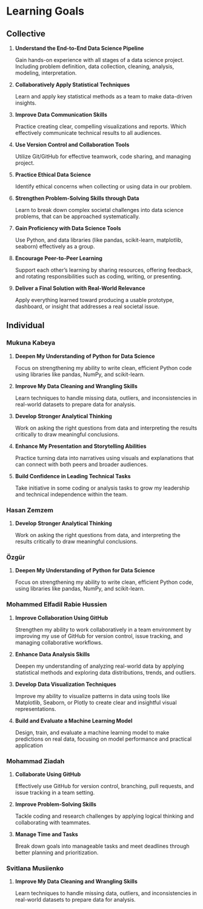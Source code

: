 # Learning Goals

## Collective

1. **Understand the End-to-End Data Science Pipeline**

   Gain hands-on experience with all stages of a data science project.
   Including problem definition, data collection, cleaning, analysis, modeling, interpretation.

2. **Collaboratively Apply Statistical Techniques**

   Learn and apply key statistical methods as a team to make data-driven insights.

3. **Improve Data Communication Skills**

   Practice creating clear, compelling visualizations and reports.
  Which effectively communicate technical results to all audiences.

4. **Use Version Control and Collaboration Tools**

   Utilize Git/GitHub for effective teamwork, code sharing, and managing project.

5. **Practice Ethical Data Science**

   Identify ethical concerns when collecting or using data in our problem.

6. **Strengthen Problem-Solving Skills through Data**

   Learn to break down complex societal challenges into data science problems,
   that can be approached systematically.

7. **Gain Proficiency with Data Science Tools**

   Use Python, and data libraries (like pandas, scikit-learn, matplotlib, seaborn)
   effectively as a group.

8. **Encourage Peer-to-Peer Learning**

   Support each other’s learning by sharing resources, offering feedback,
   and rotating responsibilities such as coding, writing, or presenting.

9. **Deliver a Final Solution with Real-World Relevance**

    Apply everything learned toward producing a usable prototype,
    dashboard, or insight that addresses a real societal issue.

## Individual

### Mukuna Kabeya

1. **Deepen My Understanding of Python for Data Science**

   Focus on strengthening my ability to write clean, efficient Python code
   using libraries like pandas, NumPy, and scikit-learn.

2. **Improve My Data Cleaning and Wrangling Skills**

   Learn techniques to handle missing data, outliers,
   and inconsistencies in real-world datasets to prepare data for analysis.

3. **Develop Stronger Analytical Thinking**

   Work on asking the right questions from data
   and interpreting the results critically to draw meaningful conclusions.

4. **Enhance My Presentation and Storytelling Abilities**

   Practice turning data into narratives using visuals
   and explanations that can connect with both peers and broader audiences.

5. **Build Confidence in Leading Technical Tasks**

   Take initiative in some coding or analysis tasks to grow my leadership
   and technical independence within the team.

### Hasan Zemzem

1. **Develop Stronger Analytical Thinking**

   Work on asking the right questions from data,
   and interpreting the results critically to draw meaningful conclusions.

### Özgür

1. **Deepen My Understanding of Python for Data Science**

   Focus on strengthening my ability to write clean, efficient Python code,
   using libraries like pandas, NumPy, and scikit-learn.

### Mohammed Elfadil Rabie Hussien

1. **Improve Collaboration Using GitHub**

   Strengthen my ability to work collaboratively in a team environment
   by improving my use of GitHub for version control,
   issue tracking, and managing collaborative workflows.

2. **Enhance Data Analysis Skills**

   Deepen my understanding of analyzing real-world data
   by applying statistical methods
   and exploring data distributions, trends, and outliers.

3. **Develop Data Visualization Techniques**

   Improve my ability to visualize patterns in data using tools like Matplotlib,
   Seaborn, or Plotly to create clear and insightful visual representations.

4. **Build and Evaluate a Machine Learning Model**

   Design, train, and evaluate a machine learning model
   to make predictions on real data,
   focusing on model performance and practical application

### Mohammad Ziadah

1. **Collaborate Using GitHub**

   Effectively use GitHub for version control,
   branching, pull requests, and issue tracking in a team setting.

2. **Improve Problem-Solving Skills**

   Tackle coding and research challenges by applying logical thinking
   and collaborating with teammates.

3. **Manage Time and Tasks**

   Break down goals into manageable tasks
   and meet deadlines through better planning and prioritization.

### Svitlana Musiienko

1. **Improve My Data Cleaning and Wrangling Skills**

   Learn techniques to handle missing data, outliers,
   and inconsistencies in real-world datasets to prepare data for analysis.
